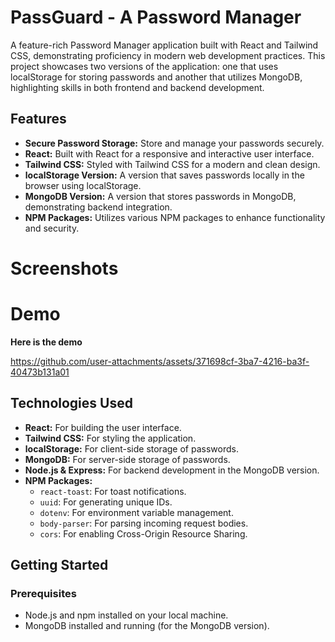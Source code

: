 # PassGuard - A Password Manager

A feature-rich Password Manager application built with React and Tailwind CSS, demonstrating proficiency in modern web development practices. This project showcases two versions of the application: one that uses localStorage for storing passwords and another that utilizes MongoDB, highlighting skills in both frontend and backend development.

## Features

- **Secure Password Storage:** Store and manage your passwords securely.
- **React:** Built with React for a responsive and interactive user interface.
- **Tailwind CSS:** Styled with Tailwind CSS for a modern and clean design.
- **localStorage Version:** A version that saves passwords locally in the browser using localStorage.
- **MongoDB Version:** A version that stores passwords in MongoDB, demonstrating backend integration.
- **NPM Packages:** Utilizes various NPM packages to enhance functionality and security.

# Screenshots



# Demo

**Here is the demo**


https://github.com/user-attachments/assets/371698cf-3ba7-4216-ba3f-40473b131a01



## Technologies Used

- **React:** For building the user interface.
- **Tailwind CSS:** For styling the application.
- **localStorage:** For client-side storage of passwords.
- **MongoDB:** For server-side storage of passwords.
- **Node.js & Express:** For backend development in the MongoDB version.
- **NPM Packages:** 
  - `react-toast`: For toast notifications.
  - `uuid`: For generating unique IDs.
  - `dotenv`: For environment variable management.
  - `body-parser`: For parsing incoming request bodies.
  - `cors`: For enabling Cross-Origin Resource Sharing.

## Getting Started

### Prerequisites

- Node.js and npm installed on your local machine.
- MongoDB installed and running (for the MongoDB version).
